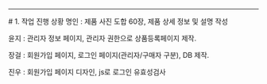 <hr/>
# 1. 작업 진행 상황
명인 : 제품 사진 도합 60장, 제품 상세 정보 및 설명 작성  


윤지 : 관리자 정보 페이지, 관리자 권한으로 상품등록페이지 제작.  


장걸 : 회원가입 페이지, 로그인 페이지(관리자/구매자 구분), DB 제작.  


진우 : 회원가입 페이지 디자인, js로 로그인 유효성검사  













